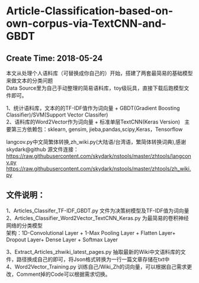 # Article-Classification-based-on-own-corpus-via-TextCNN-and-GBDT
## Create Time: 2018-05-24
本文从处理个人语料库（可替换成你自己的）开始，搭建了两套最简易的基础模型来做文本的分类问题  
Data Source里为自己手动整理的简易语料库，toy级玩具，直接下载后跑模型文件即可。  

1、统计语料库，文本的的TF-IDF值作为词向量 + GBDT(Gradient Boosting Classifier)/SVM(Support Vector Classifer)  
2、语料库的Word2Vector作为词向量 + 标准单层TextCNN(Keras Version)  
主要第三方依赖包：sklearn, gensim, jieba,pandas,scipy,Keras，Tensorflow  

langcov.py中文简繁体转换,zh_wiki.py(大陆语/台湾语，繁简体转换词典),感谢skydark@github 源文件连接：  
https://raw.githubusercontent.com/skydark/nstools/master/zhtools/langconv.py  
https://raw.githubusercontent.com/skydark/nstools/master/zhtools/zh_wiki.py  

## 文件说明：  
1、Articles_Classifer_TF-IDF_GBDT.py 文件为决策树模型及TF-IDF值为词向量  
2、Articles_Classifier_Word2Vector_TextCNN_Keras.py 为最简易的卷积神经网络的分类模型  
架构：1D-Convolutional Layer + 1-Max Pooling Layer + Flatten Layer+ Dropout Layer+ Dense Layer + Softmax Layer  

3、Extract_Articles_zhwiki_latest_pages.py 抽取最新的Wiki中文语料库的文件，路径换成自己的即可，将Json格式转换为一行一篇文章存储在txt中  
4、Word2Vector_Training.py 训练自己/Wiki_Zh的词向量，可以根据自己需求更改，Comment掉的Code可以根据需求切换。
